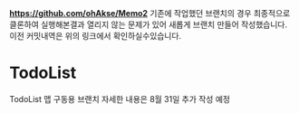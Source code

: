 **https://github.com/ohAkse/Memo2**
기존에 작업했던 브랜치의 경우 최종적으로 클론하여 실행해본결과 열리지 않는 문제가 있어 새롭게 브랜치 만들어 작성했습니다. 이전 커밋내역은 위의 링크에서 확인하실수있습니다.


# TodoList
TodoList 맵 구동용 브랜치
자세한 내용은 8월 31일 추가 작성 예정








